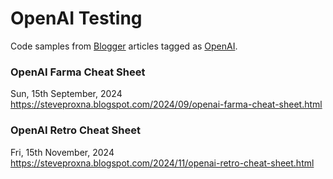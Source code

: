 # OpenAI Testing
Code samples from [Blogger](https://steveproxna.blogspot.com) articles tagged as [OpenAI](https://steveproxna.blogspot.com/search/label/OpenAI).

### OpenAI Farma Cheat Sheet
Sun, 15th September, 2024
<br />
https://steveproxna.blogspot.com/2024/09/openai-farma-cheat-sheet.html

### OpenAI Retro Cheat Sheet
Fri, 15th November, 2024
<br />
https://steveproxna.blogspot.com/2024/11/openai-retro-cheat-sheet.html
